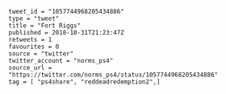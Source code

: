 ```
tweet_id = "1057744968205434886"
type = "tweet"
title = "Fort Riggs"
published = 2018-10-31T21:23:47Z
retweets = 1
favourites = 0
source = "twitter"
twitter_account = "norms_ps4"
source_url = "https://twitter.com/norms_ps4/status/1057744968205434886"
tag = [ "ps4share", "reddeadredemption2",]
```

<p class='image'><img src='https://mnf.m17s.net/2018/10/31/Dq3dcNcXgAA6FSJ.jpg' alt=''></p>

